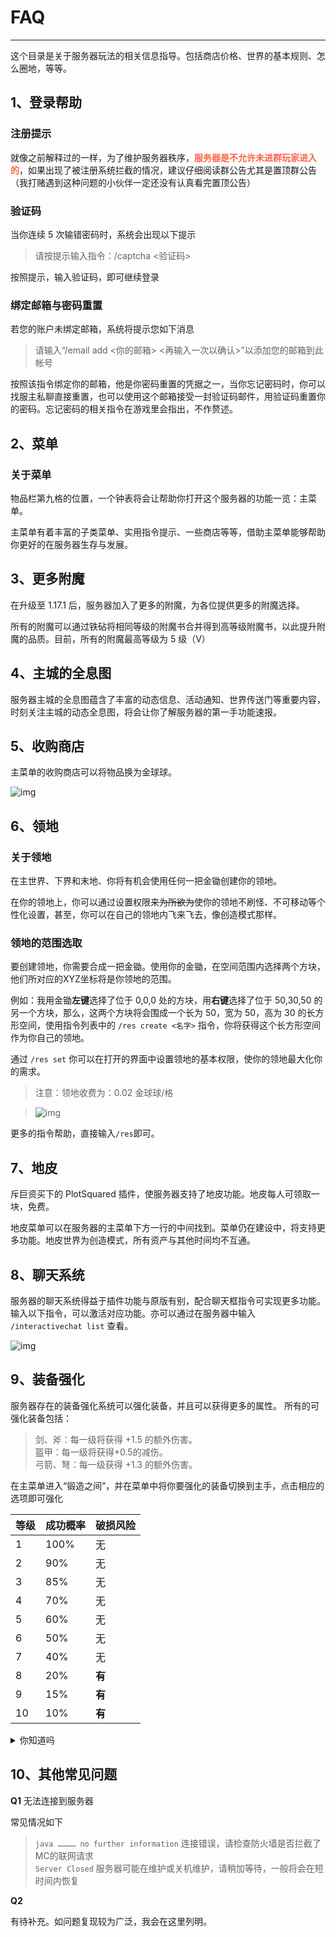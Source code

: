 # FAQ
-----
这个目录是关于服务器玩法的相关信息指导。包括商店价格、世界的基本规则、怎么圈地，等等。

## 1、登录帮助
### 注册提示
就像之前解释过的一样，为了维护服务器秩序，<font color="FF6347">**服务器是不允许未进群玩家进入的**</font>，如果出现了被注册系统拦截的情况，建议仔细阅读群公告尤其是置顶群公告（我打赌遇到这种问题的小伙伴一定还没有认真看完置顶公告）
### 验证码
当你连续 5 次输错密码时，系统会出现以下提示

> 请按提示输入指令：/captcha <验证码>

按照提示，输入验证码，即可继续登录
### 绑定邮箱与密码重置
若您的账户未绑定邮箱，系统将提示您如下消息
> 请输入“/email add <你的邮箱> <再输入一次以确认>”以添加您的邮箱到此帐号

按照该指令绑定你的邮箱，他是你密码重置的凭据之一，当你忘记密码时，你可以找服主私聊直接重置，也可以使用这个邮箱接受一封验证码邮件，用验证码重置你的密码。忘记密码的相关指令在游戏里会指出，不作赘述。

## 2、菜单
### 关于菜单
物品栏第九格的位置，一个钟表将会让帮助你打开这个服务器的功能一览：主菜单。

主菜单有着丰富的子类菜单、实用指令提示、一些商店等等，借助主菜单能够帮助你更好的在服务器生存与发展。

## 3、更多附魔

在升级至 1.17.1 后，服务器加入了更多的附魔，为各位提供更多的附魔选择。

所有的附魔可以通过铁砧将相同等级的附魔书合并得到高等级附魔书，以此提升附魔的品质。目前，所有的附魔最高等级为 5 级（V）

## 4、主城的全息图
服务器主城的全息图蕴含了丰富的动态信息、活动通知、世界传送门等重要内容，时刻关注主城的动态全息图，将会让你了解服务器的第一手功能速报。

## 5、收购商店
主菜单的收购商店可以将物品换为金球球。

![img](https://s1.ax1x.com/2022/06/09/XynkVJ.png)

## 6、领地
### 关于领地
在主世界、下界和末地、你将有机会使用任何一把金锄创建你的领地。

在你的领地上，你可以通过设置权限来<del>为所欲为</del>使你的领地不刷怪、不可移动等个性化设置，甚至，你可以在自己的领地内飞来飞去，像创造模式那样。

### 领地的范围选取
要创建领地，你需要合成一把金锄。使用你的金锄，在空间范围内选择两个方块，他们所对应的XYZ坐标将是你领地的范围。

例如：我用金锄**左键**选择了位于 0,0,0 处的方块，用**右键**选择了位于 50,30,50 的另一个方块，那么，这两个方块将会围成一个长为 50，宽为 50，高为 30 的长方形空间，使用指令列表中的 `/res create <名字>` 指令，你将获得这个长方形空间作为你自己的领地。

通过 `/res set` 你可以在打开的界面中设置领地的基本权限，使你的领地最大化你的需求。

> 注意：领地收费为：0.02 金球球/格

> ![img](/images/residenceset.png)

更多的指令帮助，直接输入`/res`即可。

## 7、地皮

斥巨资买下的 PlotSquared 插件，使服务器支持了地皮功能。地皮每人可领取一块，免费。

地皮菜单可以在服务器的主菜单下方一行的中间找到。菜单仍在建设中，将支持更多功能。地皮世界为创造模式，所有资产与其他时间均不互通。

## 8、聊天系统

服务器的聊天系统得益于插件功能与原版有别，配合聊天框指令可实现更多功能。
输入以下指令，可以激活对应功能。亦可以通过在服务器中输入  `/interactivechat list` 查看。

![img](/images/interactivechat.png)

## 9、装备强化

服务器存在的装备强化系统可以强化装备，并且可以获得更多的属性。
所有的可强化装备包括：
> 剑、斧：每一级将获得 +1.5 的额外伤害。</br>盔甲：每一级将获得+0.5的减伤。</br>弓箭、弩：每一级获得 +1.3 的额外伤害。

在主菜单进入“锻造之间”，并在菜单中将你要强化的装备切换到主手，点击相应的选项即可强化

| 等级 | 成功概率 | 破损风险 |
|----|------|------|
| 1  | 100% | 无    |
| 2  | 90%  | 无    |
| 3  | 85%  | 无    |
| 4  | 70%  | 无    |
| 5  | 60%  | 无    |
| 6  | 50%  | 无    |
| 7  | 40%  | 无    |
| 8  | 20%  | **有**    |
| 9  | 15%  | **有**    |
| 10 | 10%  | **有**    |

<details>
<summary>你知道吗</summary>
如果觉得这种方法过于繁琐，可以在主手持有装备的情况下，使用如下指令进行强化：

```
/qh normal    普通强化
/qh safe      保级强化
/qh success   必定成功强化
```
</details>


## 10、其他常见问题
**Q1** 无法连接到服务器

常见情况如下
> `java ………… no further information`  连接错误，请检查防火墙是否拦截了MC的联网请求</br>
> `Server Closed`  服务器可能在维护或关机维护，请稍加等待，一般将会在短时间内恢复

**Q2** 

有待补充。如问题复现较为广泛，我会在这里列明。
